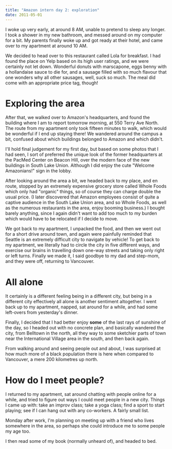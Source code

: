 ```yaml
---
title: "Amazon intern day 2: exploration"
date: 2011-05-01
---
```


I woke up very early, at around 8 AM, unable to pretend to sleep any longer. I took a shower in my new bathroom, and messed around on my computer for a bit. My parents finally woke up and got ready at their hotel, and came over to my apartment at around 10 AM.

We decided to head over to this restaurant called Lola for breakfast. I had found the place on Yelp based on its high user ratings, and we were certainly not let down. Wonderful donuts with marscapone, eggs benny with a hollandaise sauce to die for, and a sausage filled with so much flavour that one wonders why all other sausages, well, suck so much. The meal did come with an appropriate price tag, though!

# Exploring the area

After that, we walked over to Amazon's headquarters, and found the building where I am to report tomorrow morning, at 550 Terry Ave North. The route from my apartment only took fifteen minutes to walk, which would be wonderful if I end up staying there! We wandered around the campus a bit, confused about which buildings belonged to Amazon and which didn't.

I'll hold final judgement for my first day, but based on some photos that I had seen, I sort of preferred the unique look of the former headquarters at the PacMed Center on Beacon Hill, over the modern face of the new buildings in South Lake Union. Although I did enjoy the cute "Welcome Amazonians!" sign in the lobby.

After looking around the area a bit, we headed back to my place, and en route, stopped by an extremely expensive grocery store called Whole Foods which only had "organic" things, so of course they can charge double the usual price. (I later discovered that Amazon employees consist of quite a captive audience in the South Lake Union area, and so Whole Foods, as well as the numerous restaurants in the area, enjoy booming business.) I bought barely anything, since I again didn't want to add too much to my burden which would have to be relocated if I decide to move.

We got back to my apartment, I unpacked the food, and then we went out for a short drive around town, and again were painfully reminded that Seattle is an extremely difficult city to navigate by vehicle! To get back to my apartment, we literally had to circle the city in five different ways, and exercise our brains in travelling down one-way streets and taking only right or left turns. Finally we made it, I said goodbye to my dad and step-mom, and they were off, returning to Vancouver.

# All alone

It certainly is a different feeling being in a different city, but being in a different city effectively all alone is another sentiment altogether. I went back up to my apartment, napped, sat around for a while, and had some left-overs from yesterday's dinner.

Finally, I decided that I had better enjoy **some** of the last rays of sunshine of the day, so I headed out with no concrete plan, and basically wandered the city, from Belltown in the north, all they way to some sketchier parts of town near the International Village area in the south, and then back again.

From walking around and seeing people out and about, I was surprised at how much more of a black population there is here when compared to Vancouver, a mere 200 kilometres up north.

# How do I meet people?

I returned to my apartment, sat around chatting with people online for a while, and tried to figure out ways I could meet people in a new city. Things I came up with: take an improv class; take a yoga class; find a sport to start playing; see if I can hang out with any co-workers. A fairly small list.

Monday after work, I'm planning on meeting up with a friend who lives somewhere in the area, so perhaps she could introduce me to some people my age too.

I then read some of my book (normally unheard of), and headed to bed.
